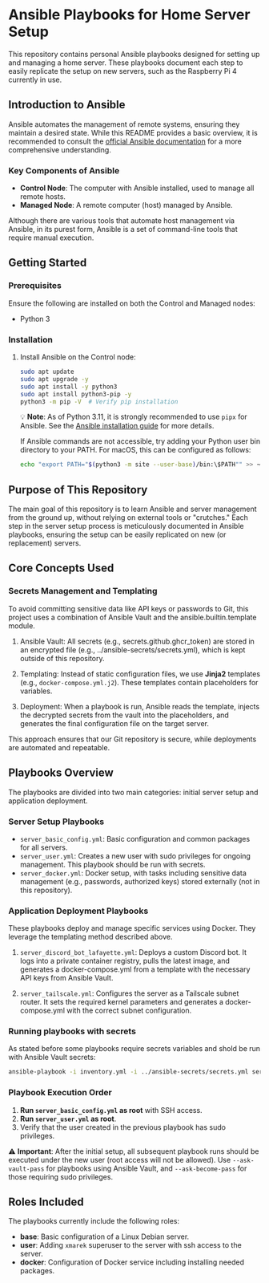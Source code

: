 
# Ansible Playbooks for Home Server Setup

This repository contains personal Ansible playbooks designed for setting up and managing a home server. These playbooks document each step to easily replicate the setup on new servers, such as the Raspberry Pi 4 currently in use.

## Introduction to Ansible

Ansible automates the management of remote systems, ensuring they maintain a desired state. While this README provides a basic overview, it is recommended to consult the [official Ansible documentation](https://docs.ansible.com/) for a more comprehensive understanding. 

### Key Components of Ansible

- **Control Node**: The computer with Ansible installed, used to manage all remote hosts.
- **Managed Node**: A remote computer (host) managed by Ansible.

Although there are various tools that automate host management via Ansible, in its purest form, Ansible is a set of command-line tools that require manual execution.

## Getting Started

### Prerequisites

Ensure the following are installed on both the Control and Managed nodes:

- Python 3

### Installation

1. Install Ansible on the Control node:

    ```bash
    sudo apt update
    sudo apt upgrade -y
    sudo apt install -y python3
    sudo apt install python3-pip -y
    python3 -m pip -V  # Verify pip installation
    ```

    :bulb: **Note**: As of Python 3.11, it is strongly recommended to use `pipx` for Ansible. See the [Ansible installation guide](https://docs.ansible.com/ansible/latest/installation_guide/intro_installation.html#installation-guide) for more details.

    If Ansible commands are not accessible, try adding your Python user bin directory to your PATH. For macOS, this can be configured as follows:

    ```bash
    echo "export PATH="$(python3 -m site --user-base)/bin:\$PATH"" >> ~/.bash_profile
    ```

## Purpose of This Repository

The main goal of this repository is to learn Ansible and server management from the ground up, without relying on external tools or "crutches." Each step in the server setup process is meticulously documented in Ansible playbooks, ensuring the setup can be easily replicated on new (or replacement) servers.

## Core Concepts Used
### Secrets Management and Templating

To avoid committing sensitive data like API keys or passwords to Git, this project uses a combination of Ansible Vault and the ansible.builtin.template module.

1. Ansible Vault: All secrets (e.g., secrets.github.ghcr_token) are stored in an encrypted file (e.g., ../ansible-secrets/secrets.yml), which is kept outside of this repository.

2. Templating: Instead of static configuration files, we use **Jinja2** templates (e.g., `docker-compose.yml.j2`). These templates contain placeholders for variables.

3. Deployment: When a playbook is run, Ansible reads the template, injects the decrypted secrets from the vault into the placeholders, and generates the final configuration file on the target server.

This approach ensures that our Git repository is secure, while deployments are automated and repeatable.


## Playbooks Overview

The playbooks are divided into two main categories: initial server setup and application deployment.

### Server Setup Playbooks

- `server_basic_config.yml`: Basic configuration and common packages for all servers.
- `server_user.yml`: Creates a new user with sudo privileges for ongoing management. This playbook should be run with secrets.
- `server_docker.yml`: Docker setup, with tasks including sensitive data management (e.g., passwords, authorized keys) stored externally (not in this repository). 


### Application Deployment Playbooks

These playbooks deploy and manage specific services using Docker. They leverage the templating method described above.

1. `server_discord_bot_lafayette.yml`: Deploys a custom Discord bot. It logs into a private container registry, pulls the latest image, and generates a docker-compose.yml from a template with the necessary API keys from Ansible Vault.

2. `server_tailscale.yml`: Configures the server as a Tailscale subnet router. It sets the required kernel parameters and generates a docker-compose.yml with the correct subnet configuration.


### Running playbooks with secrets
As stated before some playbooks require secrets variables and shold be run with Ansible Vault secrets:

```bash
ansible-playbook -i inventory.yml -i ../ansible-secrets/secrets.yml server_user.yml --ask-vault-pass
```

  
### Playbook Execution Order

1. **Run `server_basic_config.yml` as root** with SSH access.
2. **Run `server_user.yml` as root**.
3. Verify that the user created in the previous playbook has sudo privileges.

:warning: **Important**: After the initial setup, all subsequent playbook runs should be executed under the new user (root access will not be allowed). Use `--ask-vault-pass` for playbooks using Ansible Vault, and `--ask-become-pass` for those requiring sudo privileges.

## Roles Included

The playbooks currently include the following roles:

- **base**: Basic configuration of a Linux Debian server.
- **user**: Adding `xmarek` superuser to the server with ssh access to the server.
- **docker**: Configuration of Docker service including installing needed packages.